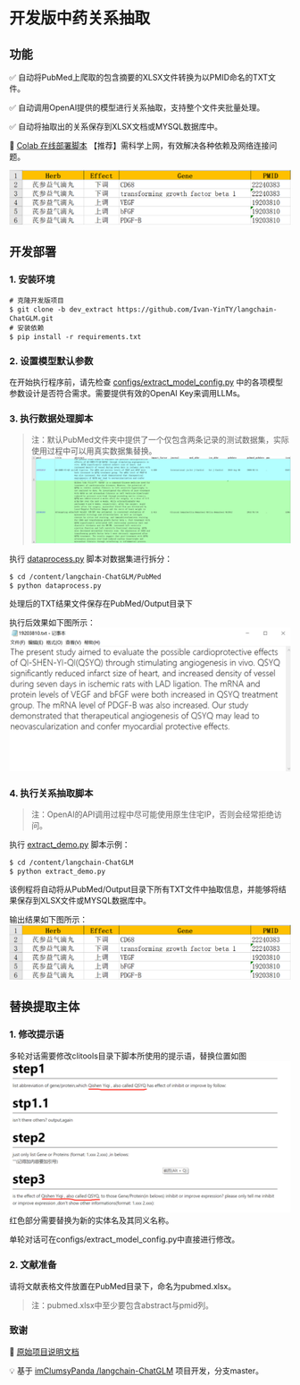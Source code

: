 # 开发版中药关系抽取

## 功能

✅ 自动将PubMed上爬取的包含摘要的XLSX文件转换为以PMID命名的TXT文件。

✅ 自动调用OpenAI提供的模型进行关系抽取，支持整个文件夹批量处理。

✅ 自动将抽取出的关系保存到XLSX文档或MYSQL数据库中。

📓 [Colab 在线部署脚本](https://colab.research.google.com/drive/1PROgOBsghCpUGi30rwQXGC_rQo_gUxGY?usp=share_link) 【推荐】需科学上网，有效解决各种依赖及网络连接问题。

![output_xlsx](dev_img/output_xlsx.png)

## 开发部署

### 1. 安装环境

```shell
# 克隆开发版项目
$ git clone -b dev_extract https://github.com/Ivan-YinTY/langchain-ChatGLM.git
# 安装依赖
$ pip install -r requirements.txt
```

### 2. 设置模型默认参数

在开始执行程序前，请先检查 [configs/extract_model_config.py](configs/extract_model_config.py) 中的各项模型参数设计是否符合需求。需要提供有效的OpenAI Key来调用LLMs。

### 3. 执行数据处理脚本

> 注：默认PubMed文件夹中提供了一个仅包含两条记录的测试数据集，实际使用过程中可以用真实数据集替换。![xlsx_datasets](dev_img/xlsx_datasets.png)

执行 [dataprocess.py](PubMed/dataprocess.py) 脚本对数据集进行拆分：
```shell
$ cd /content/langchain-ChatGLM/PubMed
$ python dataprocess.py
```

处理后的TXT结果文件保存在PubMed/Output目录下

执行后效果如下图所示：
![txt_datasets](dev_img/txt_datasets.png)

### 4. 执行关系抽取脚本

> 注：OpenAI的API调用过程中尽可能使用原生住宅IP，否则会经常拒绝访问。

执行 [extract_demo.py](extract_demo.py) 脚本示例：
```shell
$ cd /content/langchain-ChatGLM
$ python extract_demo.py
```
该例程将自动将从PubMed/Output目录下所有TXT文件中抽取信息，并能够将结果保存到XLSX文件或MYSQL数据库中。

输出结果如下图所示：
![output_xlsx](dev_img/output_xlsx.png)

## 替换提取主体

### 1. 修改提示语

多轮对话需要修改clitools目录下脚本所使用的提示语，替换位置如图
![output_xlsx](dev_img/extract_name.png)
红色部分需要替换为新的实体名及其同义名称。

单轮对话可在configs/extract_model_config.py中直接进行修改。

### 2. 文献准备

请将文献表格文件放置在PubMed目录下，命名为pubmed.xlsx。

> 注：pubmed.xlsx中至少要包含abstract与pmid列。


### 致谢

🎉 [原始项目说明文档](README_cn.md)

💡 基于 [imClumsyPanda /langchain-ChatGLM](https://github.com/imClumsyPanda/langchain-ChatGLM) 项目开发，分支master。
